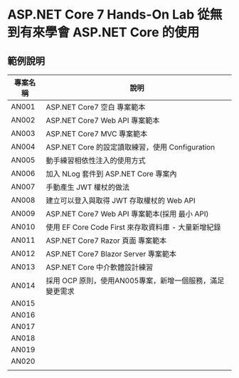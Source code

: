 # ASP.NET Core 7 Hands-On Lab 從無到有來學會 ASP.NET Core 的使用

## 範例說明
|專案名稱|說明|
|-|-|
|AN001|ASP.NET Core7 空白 專案範本|
|AN002|ASP.NET Core7 Web API 專案範本|
|AN003|ASP.NET Core7 MVC 專案範本|
|AN004|ASP.NET Core 的設定讀取練習，使用 Configuration|
|AN005|動手練習相依性注入的使用方式|
|AN006|加入 NLog 套件到 ASP.NET Core 專案內|
|AN007|手動產生 JWT 權杖的做法|
|AN008|建立可以登入與取得 JWT 存取權杖的 Web API|
|AN009|ASP.NET Core7 Web API 專案範本(採用 最小 API)|
|AN010|使用 EF Core Code First 來存取資料庫 - 大量新增紀錄|
|AN011|ASP.NET Core7 Razor 頁面 專案範本|
|AN012|ASP.NET Core7 Blazor Server 專案範本|
|AN013|ASP.NET Core 中介軟體設計練習|
|AN014|採用 OCP 原則，使用AN005專案，新增一個服務，滿足變更需求|
|AN015||
|AN016||
|AN017||
|AN018||
|AN019||
|AN020||
|||